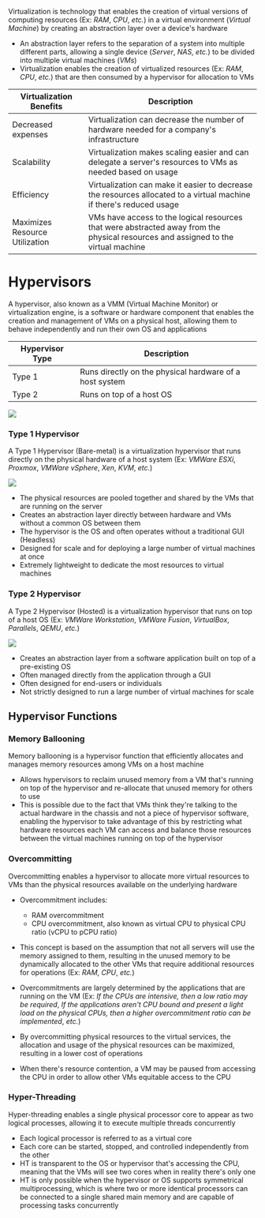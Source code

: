 Virtualization is technology that enables the creation of virtual versions of computing resources (Ex: *RAM*, *CPU*, *etc.*) in a virtual environment (*Virtual Machine*) by creating an abstraction layer over a device's hardware

* An abstraction layer refers to the separation of a system into multiple different parts, allowing a single device (*Server*, *NAS*, *etc.*) to be divided into multiple virtual machines (*VMs*)
* Virtualization enables the creation of virtualized resources (Ex: *RAM*, *CPU*, *etc.*) that are then consumed by a hypervisor for allocation to VMs 

| Virtualization Benefits | Description |
| --- | --- |
| Decreased expenses | Virtualization can decrease the number of hardware needed for a company's infrastructure |
| Scalability | Virtualization makes scaling easier and can delegate a server's resources to VMs as needed based on usage |
| Efficiency | Virtualization can make it easier to decrease the resources allocated to a virtual machine if there's reduced usage |
| Maximizes Resource Utilization | VMs have access to the logical resources that were abstracted away from the physical resources and assigned to the virtual machine |

# Hypervisors

A hypervisor, also known as a VMM (Virtual Machine Monitor) or virtualization engine, is a software or hardware component that enables the creation and management of VMs on a physical host, allowing them to behave independently and run their own OS and applications

| Hypervisor Type | Description |
| --- | --- |
| Type 1 | Runs directly on the physical hardware of a host system |
| Type 2 | Runs on top of a host OS |

![](https://github.com/JonmarCorpuz/SecondBrain/blob/main/Assets/ereytuyiytutyretrwerrqwewqewqrer.png)

### Type 1 Hypervisor

A Type 1 Hypervisor (Bare-metal) is a virtualization hypervisor that runs directly on the physical hardware of a host system (Ex: *VMWare ESXi*, *Proxmox*, *VMWare vSphere*, *Xen*, *KVM*, *etc.*)

![](https://github.com/JonmarCorpuz/SecondBrain/blob/main/Assets/10f4dce97b527ea3d144442b2190270c.png)

* The physical resources are pooled together and shared by the VMs that are running on the server
* Creates an abstraction layer directly between hardware and VMs without a common OS between them
* The hypervisor is the OS and often operates without a traditional GUI (Headless)
* Designed for scale and for deploying a large number of virtual machines at once
* Extremely lightweight to dedicate the most resources to virtual machines

### Type 2 Hypervisor

A Type 2 Hypervisor (Hosted) is a virtualization hypervisor that runs on top of a host OS (Ex: *VMWare Workstation*, *VMWare Fusion*, *VirtualBox*, *Parallels*, *QEMU*, *etc.*)

![](https://github.com/JonmarCorpuz/SecondBrain/blob/main/Assets/44d3a52445a0194a28eb710bf16f52d6.png)

* Creates an abstraction layer from a software application built on top of a pre-existing OS
* Often managed directly from the application through a GUI
* Often designed for end-users or individuals
* Not strictly designed to run a large number of virtual machines for scale

## Hypervisor Functions

### Memory Ballooning

Memory ballooning is a hypervisor function that efficiently allocates and manages memory resources among VMs on a host machine

* Allows hypervisors to reclaim unused memory from a VM that's running on top of the hypervisor and re-allocate that unused memory for others to use
* This is possible due to the fact that VMs think they're talking to the actual hardware in the chassis and not a piece of hypervisor software, enabling the hypervisor to take advantage of this by restricting what hardware resources each VM can access and balance those resources between the virtual machines running on top of the hypervisor

### Overcommitting

Overcommitting enables a hypervisor to allocate more virtual resources to VMs than the physical resources available on the underlying hardware

* Overcommitment includes:
	* RAM overcommitment
	* CPU overcommitment, also known as virtual CPU to physical CPU ratio (vCPU to pCPU ratio)

* This concept is based on the assumption that not all servers will use the memory assigned to them, resulting in the unused memory to be dynamically allocated to the other VMs that require additional resources for operations (Ex: *RAM*, *CPU*, *etc.*)
* Overcommitments are largely determined by the applications that are running on the VM (Ex: *If the CPUs are intensive, then a low ratio may be required*, *If the applications aren't CPU bound and present a light load on the physical CPUs, then a higher overcommitment ratio can be implemented*, *etc.*)
* By overcommitting physical resources to the virtual services, the allocation and usage of the physical resources can be maximized, resulting in a lower cost of operations
* When there's resource contention, a VM may be paused from accessing the CPU in order to allow other VMs equitable access to the CPU

### Hyper-Threading

Hyper-threading enables a single physical processor core to appear as two logical processes, allowing it to execute multiple threads concurrently

* Each logical processor is referred to as a virtual core
* Each core can be started, stopped, and controlled independently from the other
* HT is transparent to the OS or hypervisor that's accessing the CPU, meaning that the VMs will see two cores when in reality there's only one
* HT is only possible when the hypervisor or OS supports symmetrical multiprocessing, which is where two or more identical processors can be connected to a single shared main memory and are capable of processing tasks concurrently

